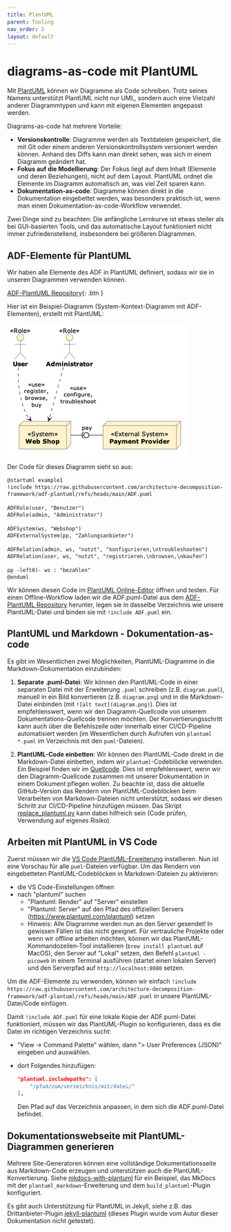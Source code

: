 ```yaml
---
title: PlantUML
parent: Tooling
nav_order: 2
layout: default
---
```


# diagrams-as-code mit PlantUML

Mit [PlantUML](https://plantuml.com/) können wir Diagramme als Code schreiben. Trotz seines Namens unterstützt PlantUML nicht nur UML, sondern auch eine Vielzahl anderer Diagrammtypen und kann mit eigenen Elementen angepasst werden.

Diagrams-as-code hat mehrere Vorteile:

- **Versionskontrolle**: Diagramme werden als Textdateien gespeichert, die mit Git oder einem anderen Versionskontrollsystem versioniert werden können. Anhand des Diffs kann man direkt sehen, was sich in einem Diagramm geändert hat.
- **Fokus auf die Modellierung**: Der Fokus liegt auf dem Inhalt (Elemente und deren Beziehungen), nicht auf dem Layout. PlantUML ordnet die Elemente im Diagramm automatisch an, was viel Zeit sparen kann.
- **Dokumentation-as-code**: Diagramme können direkt in die Dokumentation eingebettet werden, was besonders praktisch ist, wenn man einen Dokumentation-as-code-Workflow verwendet.

Zwei Dinge sind zu beachten: Die anfängliche Lernkurve ist etwas steiler als bei GUI-basierten Tools, und das automatische Layout funktioniert nicht immer zufriedenstellend, insbesondere bei größeren Diagrammen.

## ADF-Elemente für PlantUML

Wir haben alle Elemente des ADF in PlantUML definiert, sodass wir sie in unseren Diagrammen verwenden können.

[ADF-PlantUML Repository](https://github.com/architecture-decomposition-framework/adf-plantuml){: .btn }

Hier ist ein Beispiel-Diagramm (System-Kontext-Diagramm mit ADF-Elementen), erstellt mit PlantUML:

![PlantUML ADF example](assets/plantuml-example.png)

Der Code für dieses Diagramm sieht so aus:

```plantuml-code
@startuml example1
!include https://raw.githubusercontent.com/architecture-decomposition-framework/adf-plantuml/refs/heads/main/ADF.puml

ADFRole(user, "Benutzer")
ADFRole(admin, "Administrator")

ADFSystem(ws, "Webshop")
ADFExternalSystem(pp, "Zahlungsanbieter")

ADFRelation(admin, ws, "nutzt", "konfigurieren,\ntroubleshooten")
ADFRelation(user, ws, "nutzt", "registrieren,\nbrowsen,\nkaufen")

pp -left0)- ws : "bezahlen"
@enduml
```

Wir können diesen Code im [PlantUML Online-Editor](https://www.plantuml.com/plantuml/uml/SyfFKj2rKt3CoKnELR1Io4ZDoSa70000) öffnen und testen. Für einen Offline-Workflow laden wir die ADF.puml-Datei aus dem [ADF-PlantUML Repository](https://github.com/architecture-decomposition-framework/adf-plantuml) herunter, legen sie in dasselbe Verzeichnis wie unsere PlantUML-Datei und binden sie mit `!include ADF.puml` ein.

## PlantUML und Markdown - Dokumentation-as-code

Es gibt im Wesentlichen zwei Möglichkeiten, PlantUML-Diagramme in die Markdown-Dokumentation einzubinden:

1. **Separate .puml-Datei**: Wir können den PlantUML-Code in einer separaten Datei mit der Erweiterung `.puml` schreiben (z.B. `diagram.puml`), manuell in ein Bild konvertieren (z.B. `diagram.png`) und in die Markdown-Datei einbinden (mit `![alt text](diagram.png)`). Dies ist empfehlenswert, wenn wir den Diagramm-Quellcode von unserem Dokumentations-Quellcode trennen möchten. Der Konvertierungsschritt kann auch über die Befehlszeile oder innerhalb einer CI/CD-Pipeline automatisiert werden (im Wesentlichen durch Aufrufen von `plantuml *.puml` im Verzeichnis mit den `puml`-Dateien).

2. **PlantUML-Code einbetten**: Wir können den PlantUML-Code direkt in die Markdown-Datei einbetten, indem wir `plantuml`-Codeblöcke verwenden. Ein Beispiel finden wir im [Quellcode](assets/embedded-plantuml.txt). Dies ist empfehlenswert, wenn wir den Diagramm-Quellcode zusammen mit unserer Dokumentation in einem Dokument pflegen wollen. Zu beachte ist, dass die aktuelle GitHub-Version das Rendern von PlantUML-Codeblöcken beim Verarbeiten von Markdown-Dateien nicht unterstützt, sodass wir diesen Schritt zur CI/CD-Pipeline hinzufügen müssen. Das Skript [replace_plantuml.py](assets/replace_plantuml.py) kann dabei hilfreich sein (Code prüfen, Verwendung auf eigenes Risiko).

## Arbeiten mit PlantUML in VS Code

Zuerst müssen wir die [VS Code PlantUML-Erweiterung](https://marketplace.visualstudio.com/items?itemName=jebbs.plantuml) installieren. Nun ist eine Vorschau für alle `puml`-Dateien verfügbar. Um das Rendern von eingebetteten PlantUML-Codeblöcken in Markdown-Dateien zu aktivieren:

- die VS Code-Einstellungen öffnen
- nach "plantuml" suchen
  - "Plantuml: Render" auf "Server" einstellen
  - "Plantuml: Server" auf den Pfad des offiziellen Servers (<https://www.plantuml.com/plantuml>) setzen
  - Hinweis: Alle Diagramme werden nun an den Server gesendet! In gewissen Fällen ist das nicht geeignet. Für vertrauliche Projekte oder wenn wir offline arbeiten möchten, können wir das PlantUML-Kommandozeilen-Tool installieren (`brew install plantuml` auf MacOS), den Server auf "Lokal" setzen, den Befehl `plantuml -picoweb` in einem Terminal ausführen (startet einen lokalen Server) und den Serverpfad auf `http://localhost:8080` setzen.

Um die ADF-Elemente zu verwenden, können wir einfach `!include https://raw.githubusercontent.com/architecture-decomposition-framework/adf-plantuml/refs/heads/main/ADF.puml` in unsere PlantUML-Datei/Code einfügen.

Damit `!include ADF.puml` für eine lokale Kopie der ADF.puml-Datei funktioniert, müssen wir das PlantUML-Plugin so konfigurieren, dass es die Datei im richtigen Verzeichnis sucht:

- "View -> Command Palette" wählen, dann "> User Preferences (JSON)" eingeben und auswählen.
- dort Folgendes hinzufügen:

    ```json
    "plantuml.includepaths": [
        "/pfad/zum/verzeichnis/mit/datei/"
    ],
    ```

    Den Pfad auf das Verzeichnis anpassen, in dem sich die ADF.puml-Datei befindet.

## Dokumentationswebseite mit PlantUML-Diagrammen generieren

Mehrere Site-Generatoren können eine vollständige Dokumentationsseite aus Markdown-Code erzeugen und unterstützen auch die PlantUML-Konvertierung. Siehe [mkdocs-with-plantuml](https://github.com/neshanjo/mkdocs-with-plantuml) für ein Beispiel, das MkDocs mit der `plantuml_markdown`-Erweiterung und dem `build_plantuml`-Plugin konfiguriert.

Es gibt auch Unterstützung für PlantUML in Jekyll, siehe z.B. das Drittanbieter-Plugin [jekyll-plantuml](https://github.com/RichDom2185/jekyll-plantuml) (dieses Plugin wurde vom Autor dieser Dokumentation nicht getestet).
